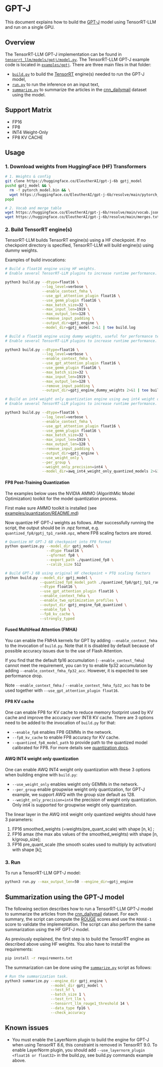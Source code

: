 # GPT-J

This document explains how to build the [GPT-J](https://huggingface.co/EleutherAI/gpt-j-6b) model using TensorRT-LLM and run on a single GPU.

## Overview

The TensorRT-LLM GPT-J implementation can be found in [`tensorrt_llm/models/gptj/model.py`](../../tensorrt_llm/models/gptj/model.py). The TensorRT-LLM GPT-J example
code is located in [`examples/gptj`](./). There are three main files in that folder:

 * [`build.py`](./build.py) to build the [TensorRT](https://developer.nvidia.com/tensorrt) engine(s) needed to run the GPT-J model,
 * [`run.py`](./run.py) to run the inference on an input text,
 * [`summarize.py`](./summarize.py) to summarize the articles in the [cnn_dailymail](https://huggingface.co/datasets/cnn_dailymail) dataset using the model.

## Support Matrix
  * FP16
  * FP8
  * INT4 Weight-Only
  * FP8 KV CACHE

## Usage

### 1. Download weights from HuggingFace (HF) Transformers

```bash
# 1. Weights & config
git clone https://huggingface.co/EleutherAI/gpt-j-6b gptj_model
pushd gptj_model && \
  rm -f pytorch_model.bin && \
  wget https://huggingface.co/EleutherAI/gpt-j-6b/resolve/main/pytorch_model.bin && \
popd

# 2. Vocab and merge table
wget https://huggingface.co/EleutherAI/gpt-j-6b/resolve/main/vocab.json
wget https://huggingface.co/EleutherAI/gpt-j-6b/resolve/main/merges.txt
```

### 2. Build TensorRT engine(s)

TensorRT-LLM builds TensorRT engine(s) using a HF checkpoint. If no checkpoint directory is specified, TensorRT-LLM will build engine(s) using
dummy weights.

Examples of build invocations:

```bash
# Build a float16 engine using HF weights.
# Enable several TensorRT-LLM plugins to increase runtime performance. It also helps with build time.

python3 build.py --dtype=float16 \
                 --log_level=verbose \
                 --enable_context_fmha \
                 --use_gpt_attention_plugin float16 \
                 --use_gemm_plugin float16 \
                 --max_batch_size=32 \
                 --max_input_len=1919 \
                 --max_output_len=128 \
                 --remove_input_padding \
                 --output_dir=gptj_engine \
                 --model_dir=gptj_model 2>&1 | tee build.log

# Build a float16 engine using dummy weights, useful for performance tests.
# Enable several TensorRT-LLM plugins to increase runtime performance. It also helps with build time.

python3 build.py --dtype=float16 \
                 --log_level=verbose \
                 --enable_context_fmha \
                 --use_gpt_attention_plugin float16 \
                 --use_gemm_plugin float16 \
                 --max_batch_size=32 \
                 --max_input_len=1919 \
                 --max_output_len=128 \
                 --remove_input_padding \
                 --output_dir=gptj_engine_dummy_weights 2>&1 | tee build.log

# Build an int4 weight only quantization engine using awq int4 weight only quantized weights.
# Enable several TensorRT-LLM plugins to increase runtime performance. It also helps with build time.

python3 build.py --dtype=float16 \
                 --log_level=verbose \
                 --enable_context_fmha \
                 --use_gpt_attention_plugin float16 \
                 --use_gemm_plugin float16 \
                 --max_batch_size=32 \
                 --max_input_len=1919 \
                 --max_output_len=128 \
                 --remove_input_padding \
                 --output_dir=gptj_engine \
                 --use_weight_only \
                 --per_group \
                 --weight_only_precision=int4 \
                 --model_dir=awq_int4_weight_only_quantized_models 2>&1 | tee build.log

```

#### FP8 Post-Training Quantization

The examples below uses the NVIDIA AMMO (AlgorithMic Model Optimization) toolkit for the model quantization process.

First make sure AMMO toolkit is installed (see [examples/quantization/README.md](/examples/quantization/README.md#preparation))

Now quantize HF GPT-J weights as follows.
After successfully running the script, the output should be in .npz format, e.g. `quantized_fp8/gptj_tp1_rank0.npz`,
where FP8 scaling factors are stored.

```bash
# Quantize HF GPT-J 6B checkpoint into FP8 format
python quantize.py --model_dir gptj_model \
                   --dtype float16 \
                   --qformat fp8 \
                   --export_path ./quantized_fp8 \
                   --calib_size 512

# Build GPT-J 6B using original HF checkpoint + PTQ scaling factors
python build.py --model_dir gptj_model \
                --quantized_fp8_model_path ./quantized_fp8/gptj_tp1_rank0.npz \
                --dtype float16 \
                --use_gpt_attention_plugin float16 \
                --enable_context_fmha \
                --enable_two_optimization_profiles \
                --output_dir gptj_engine_fp8_quantized \
                --enable_fp8 \
                --fp8_kv_cache \
                --strongly_typed
```

#### Fused MultiHead Attention (FMHA)

You can enable the FMHA kernels for GPT by adding `--enable_context_fmha` to the invocation of `build.py`. Note that it is disabled by default because of possible accuracy issues due to the use of Flash Attention.

If you find that the default fp16 accumulation (`--enable_context_fmha`) cannot meet the requirement, you can try to enable fp32 accumulation by adding `--enable_context_fmha_fp32_acc`. However, it is expected to see performance drop.

Note `--enable_context_fmha` / `--enable_context_fmha_fp32_acc` has to be used together with `--use_gpt_attention_plugin float16`.

#### FP8 KV cache

One can enable FP8 for KV cache to reduce memory footprint used by KV cache and improve the accuracy over INT8 KV cache. There are 3 options need to be added to the invocation of `build.py` for that:

- `--enable_fp8` enables FP8 GEMMs in the network.
- `--fp8_kv_cache` to enable FP8 accuracy for KV cache.
- `--quantized_fp8_model_path` to provide path to the quantized model calibrated for FP8. For more details see [quantization docs](../quantization/README.md).

#### AWQ INT4 weight only quantization

One can enable AWQ INT4 weight only quantization with these 3 options when building engine with `build.py`:

- `--use_weight_only` enables weight only GEMMs in the network.
- `--per_group` enable groupwise weight only quantization, for GPT-J example, we support AWQ with the group size default as 128.
- `--weight_only_precision=int4` the precision of weight only quantization. Only int4 is supported for groupwise weight only quantization.

The linear layer in the AWQ int4 weight only quantized weights should have 3 parameters:
1. FP16 smoothed_weights (=weights/pre_quant_scale) with shape [n, k] ;
2. FP16 amax (the max abs values of the smoothed_weights) with shape [n, k/group_size];
3. FP16 pre_quant_scale (the smooth scales used to multiply by activation) with shape [k];

### 3. Run


To run a TensorRT-LLM GPT-J model:

```bash
python3 run.py --max_output_len=50 --engine_dir=gptj_engine
```

## Summarization using the GPT-J model

The following section describes how to run a TensorRT-LLM GPT-J model to summarize the articles from the
[cnn_dailymail](https://huggingface.co/datasets/cnn_dailymail) dataset. For each summary, the script can compute the
[ROUGE](https://en.wikipedia.org/wiki/ROUGE_(metric)) scores and use the `ROUGE-1` score to validate the implementation.
The script can also perform the same summarization using the HF GPT-J model.

As previously explained, the first step is to build the TensorRT engine as described above using HF weights. You also have to install the requirements:

```bash
pip install -r requirements.txt
```

The summarization can be done using the [`summarize.py`](./summarize.py) script as follows:

```bash
# Run the summarization task.
python3 summarize.py --engine_dir gptj_engine \
                     --model_dir gptj_model \
                     --test_hf \
                     --batch_size 1 \
                     --test_trt_llm \
                     --tensorrt_llm_rouge1_threshold 14 \
                     --data_type fp16 \
                     --check_accuracy

```

## Known issues

- You must enable the LayerNorm plugin to build the engine for GPT-J when using TensorRT 8.6, this constraint is removed in TensorRT 9.0. To enable LayerNorm plugin, you should add `--use_layernorm_plugin <float16 or float32>` in the build.py, see build.py commands example above.
